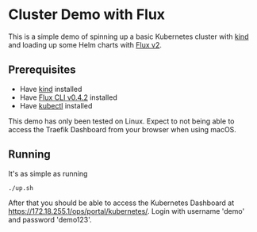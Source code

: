 # Cluster Demo with Flux

This is a simple demo of spinning up a basic Kubernetes cluster with [kind](https://kind.sigs.k8s.io) and loading up some Helm charts with [Flux v2](https://toolkit.fluxcd.io/).

## Prerequisites

* Have [kind](https://kind.sigs.k8s.io) installed
* Have [Flux CLI v0.4.2](https://github.com/fluxcd/flux2/releases/tag/v0.4.2) installed
* Have [kubectl](https://kubernetes.io/docs/tasks/tools/install-kubectl/) installed

This demo has only been tested on Linux. Expect to not being able to access the Traefik Dashboard from your browser when using macOS.

## Running

It's as simple as running

```
./up.sh
```

After that you should be able to access the Kubernetes Dashboard at https://172.18.255.1/ops/portal/kubernetes/. Login with username 'demo' and password 'demo123'.
